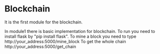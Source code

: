 # Blockchain

It is the first module for the blockchain.

In module1 there is basic implementation for blockchain.
To run you need to install flask by "pip install flask".
To mine a block you need to type
http://your_address:5000/mine_block
To get the whole chain
http://your_address:5000/get_chain

